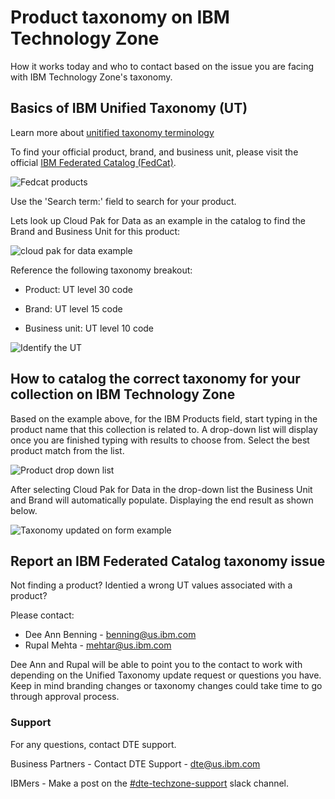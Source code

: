 # Product taxonomy on IBM Technology Zone

How it works today and who to contact based on the issue you are facing with IBM Technology Zone's taxonomy. 

## Basics of IBM Unified Taxonomy (UT)

Learn more about [unitified taxonomy terminology](https://w3.ibm.com/w3publisher/unified-taxonomy/ut-terminology)

To find your official product, brand, and business unit, please visit the official [IBM Federated Catalog (FedCat)](https://uatfedcat001.w3-969.ibm.com:9201/).

![Fedcat products](https://github.com/IBM/dte-support-public/blob/main/IBM-Technology-Zone/IBM-Technology-Zone-Runbooks/Images/Fedcat%20products.png)

Use the 'Search term:' field to search for your product. 

Lets look up Cloud Pak for Data as an example in the catalog to find the Brand and Business Unit for this product: 


![cloud pak for data example](https://github.com/IBM/dte-support-public/blob/main/IBM-Technology-Zone/IBM-Technology-Zone-Runbooks/Images/cloudpakfordata-ut-example.png)

Reference the following taxonomy breakout:

* Product: UT level 30 code

* Brand: UT level 15 code

* Business unit: UT level 10 code

![Identify the UT](https://github.com/IBM/dte-support-public/blob/main/IBM-Technology-Zone/IBM-Technology-Zone-Runbooks/Images/Identify%20the%20UT.png)


## How to catalog the correct taxonomy for your collection on IBM Technology Zone

Based on the example above, for the IBM Products field, start typing in the product name that this collection is related to. A drop-down list will display once you are finished typing with results to choose from. Select the best product match from the list. 

![Product drop down list](https://github.com/IBM/dte-support-public/blob/main/IBM-Technology-Zone/IBM-Technology-Zone-Runbooks/Images/product%20drop%20down%20list.png)

After selecting Cloud Pak for Data in the drop-down list the Business Unit and Brand will automatically populate. Displaying the end result as shown below. 

![Taxonomy updated on form example](https://github.com/IBM/dte-support-public/blob/main/IBM-Technology-Zone/IBM-Technology-Zone-Runbooks/Images/taxonomy%20updated%20on%20form%20example.png)



## Report an IBM Federated Catalog taxonomy issue

Not finding a product? 
Identied a wrong UT values associated with a product? 

Please contact: 

* Dee Ann Benning - benning@us.ibm.com
* Rupal Mehta - mehtar@us.ibm.com

Dee Ann and Rupal will be able to point you to the contact to work with depending on the Unified Taxonomy update request or questions you have. Keep in mind branding changes or taxonomy changes could take time to go through approval process. 


### Support

For any questions, contact DTE support.

Business Partners - Contact DTE Support - dte@us.ibm.com

IBMers - Make a post on the [#dte-techzone-support](https://ibm-dte.slack.com/archives/C0124J683GW) slack channel.
